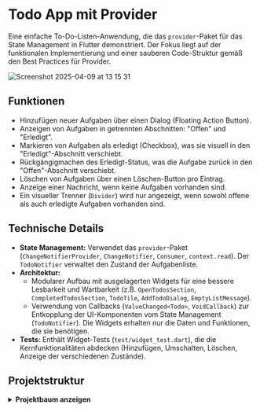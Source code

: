 # Todo App mit Provider

Eine einfache To-Do-Listen-Anwendung, die das `provider`-Paket für das State Management in Flutter demonstriert. Der Fokus liegt auf der funktionalen Implementierung und einer sauberen Code-Struktur gemäß den Best Practices für Provider.

![Screenshot 2025-04-09 at 13 15 31](https://github.com/user-attachments/assets/ae75c4a8-627e-4e04-9649-db9e85886488)

## Funktionen

*   Hinzufügen neuer Aufgaben über einen Dialog (Floating Action Button).
*   Anzeigen von Aufgaben in getrennten Abschnitten: "Offen" und "Erledigt".
*   Markieren von Aufgaben als erledigt (Checkbox), was sie visuell in den "Erledigt"-Abschnitt verschiebt.
*   Rückgängigmachen des Erledigt-Status, was die Aufgabe zurück in den "Offen"-Abschnitt verschiebt.
*   Löschen von Aufgaben über einen Löschen-Button pro Eintrag.
*   Anzeige einer Nachricht, wenn keine Aufgaben vorhanden sind.
*   Ein visueller Trenner (`Divider`) wird nur angezeigt, wenn sowohl offene als auch erledigte Aufgaben vorhanden sind.

## Technische Details

*   **State Management:** Verwendet das `provider`-Paket (`ChangeNotifierProvider`, `ChangeNotifier`, `Consumer`, `context.read`). Der `TodoNotifier` verwaltet den Zustand der Aufgabenliste.
*   **Architektur:**
    *   Modularer Aufbau mit ausgelagerten Widgets für eine bessere Lesbarkeit und Wartbarkeit (z.B. `OpenTodosSection`, `CompletedTodosSection`, `TodoTile`, `AddTodoDialog`, `EmptyListMessage`).
    *   Verwendung von Callbacks (`ValueChanged<Todo>`, `VoidCallback`) zur Entkopplung der UI-Komponenten vom State Management (`TodoNotifier`). Die Widgets erhalten nur die Daten und Funktionen, die sie benötigen.
*   **Tests:** Enthält Widget-Tests (`test/widget_test.dart`), die die Kernfunktionalitäten abdecken (Hinzufügen, Umschalten, Löschen, Anzeige der verschiedenen Zustände).

## Projektstruktur

<details>
<summary><strong>Projektbaum anzeigen</strong></summary>

```txt
lib/
├── app/
│   └── to_do_app.dart                         # App-Konfiguration & Provider-Setup
├── features/
│   └── to_do_list/                            # Feature: To-Do-Liste
│       ├── data/
│       │   └── todo_notifier.dart             # ChangeNotifier für die Verwaltung der To-Dos
│       ├── models/
│       │   └── todo.dart                      # Datenmodell für ein einzelnes To-Do
│       ├── screens/
│       │   └── todo_home_page.dart            # Hauptseite der App mit Listenanzeige
│       └── widgets/
│           ├── add_todo_dialog.dart           # Dialog zum Hinzufügen eines neuen To-Dos
│           ├── completed_todos_section.dart   # Abschnitt für erledigte Aufgaben
│           ├── empty_list_message.dart        # Hinweis bei leerer Liste
│           ├── open_todos_section.dart        # Abschnitt für offene Aufgaben
│           └── todo_tile.dart                 # Darstellung eines einzelnen To-Do-Eintrags
├── main.dart  

```
</details>


